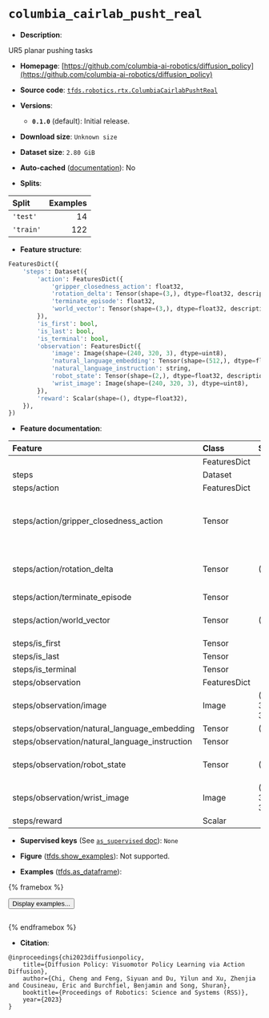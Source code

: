 <div itemscope itemtype="http://schema.org/Dataset">
  <div itemscope itemprop="includedInDataCatalog" itemtype="http://schema.org/DataCatalog">
    <meta itemprop="name" content="TensorFlow Datasets" />
  </div>
  <meta itemprop="name" content="columbia_cairlab_pusht_real" />
  <meta itemprop="description" content="UR5 planar pushing tasks&#10;&#10;To use this dataset:&#10;&#10;```python&#10;import tensorflow_datasets as tfds&#10;&#10;ds = tfds.load(&#x27;columbia_cairlab_pusht_real&#x27;, split=&#x27;train&#x27;)&#10;for ex in ds.take(4):&#10;  print(ex)&#10;```&#10;&#10;See [the guide](https://www.tensorflow.org/datasets/overview) for more&#10;informations on [tensorflow_datasets](https://www.tensorflow.org/datasets).&#10;&#10;" />
  <meta itemprop="url" content="https://www.tensorflow.org/datasets/catalog/columbia_cairlab_pusht_real" />
  <meta itemprop="sameAs" content="https://github.com/columbia-ai-robotics/diffusion_policy" />
  <meta itemprop="citation" content="@inproceedings{chi2023diffusionpolicy,&#10;    title={Diffusion Policy: Visuomotor Policy Learning via Action Diffusion},&#10; author={Chi, Cheng and Feng, Siyuan and Du, Yilun and Xu, Zhenjia and Cousineau, Eric and Burchfiel, Benjamin and Song, Shuran},&#10;   booktitle={Proceedings of Robotics: Science and Systems (RSS)},&#10;    year={2023}&#10;}" />
</div>

# `columbia_cairlab_pusht_real`


*   **Description**:

UR5 planar pushing tasks

*   **Homepage**:
    [https://github.com/columbia-ai-robotics/diffusion_policy](https://github.com/columbia-ai-robotics/diffusion_policy)

*   **Source code**:
    [`tfds.robotics.rtx.ColumbiaCairlabPushtReal`](https://github.com/tensorflow/datasets/tree/master/tensorflow_datasets/robotics/rtx/rtx.py)

*   **Versions**:

    *   **`0.1.0`** (default): Initial release.

*   **Download size**: `Unknown size`

*   **Dataset size**: `2.80 GiB`

*   **Auto-cached**
    ([documentation](https://www.tensorflow.org/datasets/performances#auto-caching)):
    No

*   **Splits**:

Split     | Examples
:-------- | -------:
`'test'`  | 14
`'train'` | 122

*   **Feature structure**:

```python
FeaturesDict({
    'steps': Dataset({
        'action': FeaturesDict({
            'gripper_closedness_action': float32,
            'rotation_delta': Tensor(shape=(3,), dtype=float32, description=Delta change in roll, pitch, yaw.),
            'terminate_episode': float32,
            'world_vector': Tensor(shape=(3,), dtype=float32, description=Delta change in XYZ.),
        }),
        'is_first': bool,
        'is_last': bool,
        'is_terminal': bool,
        'observation': FeaturesDict({
            'image': Image(shape=(240, 320, 3), dtype=uint8),
            'natural_language_embedding': Tensor(shape=(512,), dtype=float32),
            'natural_language_instruction': string,
            'robot_state': Tensor(shape=(2,), dtype=float32, description=Robot end effector XY state),
            'wrist_image': Image(shape=(240, 320, 3), dtype=uint8),
        }),
        'reward': Scalar(shape=(), dtype=float32),
    }),
})
```

*   **Feature documentation**:

Feature                                        | Class        | Shape         | Dtype   | Description
:--------------------------------------------- | :----------- | :------------ | :------ | :----------
                                               | FeaturesDict |               |         |
steps                                          | Dataset      |               |         |
steps/action                                   | FeaturesDict |               |         |
steps/action/gripper_closedness_action         | Tensor       |               | float32 | 1 if close gripper, -1 if open gripper, 0 if no change.
steps/action/rotation_delta                    | Tensor       | (3,)          | float32 | Delta change in roll, pitch, yaw.
steps/action/terminate_episode                 | Tensor       |               | float32 |
steps/action/world_vector                      | Tensor       | (3,)          | float32 | Delta change in XYZ.
steps/is_first                                 | Tensor       |               | bool    |
steps/is_last                                  | Tensor       |               | bool    |
steps/is_terminal                              | Tensor       |               | bool    |
steps/observation                              | FeaturesDict |               |         |
steps/observation/image                        | Image        | (240, 320, 3) | uint8   |
steps/observation/natural_language_embedding   | Tensor       | (512,)        | float32 |
steps/observation/natural_language_instruction | Tensor       |               | string  |
steps/observation/robot_state                  | Tensor       | (2,)          | float32 | Robot end effector XY state
steps/observation/wrist_image                  | Image        | (240, 320, 3) | uint8   |
steps/reward                                   | Scalar       |               | float32 |

*   **Supervised keys** (See
    [`as_supervised` doc](https://www.tensorflow.org/datasets/api_docs/python/tfds/load#args)):
    `None`

*   **Figure**
    ([tfds.show_examples](https://www.tensorflow.org/datasets/api_docs/python/tfds/visualization/show_examples)):
    Not supported.

*   **Examples**
    ([tfds.as_dataframe](https://www.tensorflow.org/datasets/api_docs/python/tfds/as_dataframe)):

<!-- mdformat off(HTML should not be auto-formatted) -->

{% framebox %}

<button id="displaydataframe">Display examples...</button>
<div id="dataframecontent" style="overflow-x:auto"></div>
<script>
const url = "https://storage.googleapis.com/tfds-data/visualization/dataframe/columbia_cairlab_pusht_real-0.1.0.html";
const dataButton = document.getElementById('displaydataframe');
dataButton.addEventListener('click', async () => {
  // Disable the button after clicking (dataframe loaded only once).
  dataButton.disabled = true;

  const contentPane = document.getElementById('dataframecontent');
  try {
    const response = await fetch(url);
    // Error response codes don't throw an error, so force an error to show
    // the error message.
    if (!response.ok) throw Error(response.statusText);

    const data = await response.text();
    contentPane.innerHTML = data;
  } catch (e) {
    contentPane.innerHTML =
        'Error loading examples. If the error persist, please open '
        + 'a new issue.';
  }
});
</script>

{% endframebox %}

<!-- mdformat on -->

*   **Citation**:

```
@inproceedings{chi2023diffusionpolicy,
    title={Diffusion Policy: Visuomotor Policy Learning via Action Diffusion},
    author={Chi, Cheng and Feng, Siyuan and Du, Yilun and Xu, Zhenjia and Cousineau, Eric and Burchfiel, Benjamin and Song, Shuran},
    booktitle={Proceedings of Robotics: Science and Systems (RSS)},
    year={2023}
}
```

